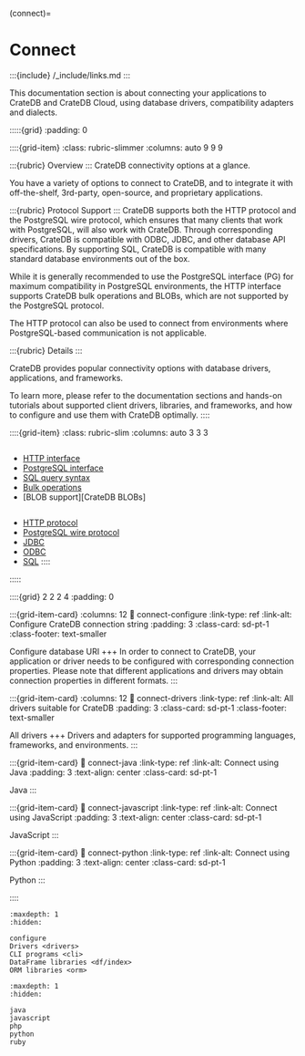 (connect)=
# Connect

:::{include} /_include/links.md
:::

This documentation section is about connecting your applications to CrateDB
and CrateDB Cloud, using database drivers, compatibility adapters and dialects.

:::::{grid}
:padding: 0

::::{grid-item}
:class: rubric-slimmer
:columns: auto 9 9 9


:::{rubric} Overview
:::
CrateDB connectivity options at a glance.

You have a variety of options to connect to CrateDB, and to integrate it with
off-the-shelf, 3rd-party, open-source, and proprietary applications.

:::{rubric} Protocol Support
:::
CrateDB supports both the HTTP protocol and the PostgreSQL wire protocol,
which ensures that many clients that work with PostgreSQL, will also work with
CrateDB. Through corresponding drivers, CrateDB is compatible with ODBC,
JDBC, and other database API specifications. By supporting SQL, CrateDB is
compatible with many standard database environments out of the box.

While it is generally recommended to use the PostgreSQL interface (PG) for maximum
compatibility in PostgreSQL environments, the HTTP interface supports CrateDB
bulk operations and BLOBs, which are not supported by the PostgreSQL
protocol.

The HTTP protocol can also be used to connect from environments where
PostgreSQL-based communication is not applicable.

:::{rubric} Details
:::

CrateDB provides popular connectivity options with database drivers,
applications, and frameworks.

To learn more, please refer to the documentation sections and hands-on
tutorials about supported client drivers, libraries, and frameworks,
and how to configure and use them with CrateDB optimally.
::::


::::{grid-item}
:class: rubric-slim
:columns: auto 3 3 3

```{rubric} Reference Manual
```
- [HTTP interface]
- [PostgreSQL interface]
- [SQL query syntax]
- [Bulk operations]
- [BLOB support][CrateDB BLOBs]

```{rubric} Protocols and API Standards
```
- [HTTP protocol]
- [PostgreSQL wire protocol]
- [JDBC]
- [ODBC]
- [SQL]
::::

:::::


::::{grid} 2 2 2 4
:padding: 0

:::{grid-item-card}
:columns: 12
:link: connect-configure
:link-type: ref
:link-alt: Configure CrateDB connection string
:padding: 3
:class-card: sd-pt-1
:class-footer: text-smaller

Configure database URI
+++
In order to connect to CrateDB, your application or driver needs to be configured
with corresponding connection properties. Please note that different applications
and drivers may obtain connection properties in different formats.
:::

:::{grid-item-card}
:columns: 12
:link: connect-drivers
:link-type: ref
:link-alt: All drivers suitable for CrateDB
:padding: 3
:class-card: sd-pt-1
:class-footer: text-smaller

All drivers
+++
Drivers and adapters for supported programming languages,
frameworks, and environments.
:::

:::{grid-item-card}
:link: connect-java
:link-type: ref
:link-alt: Connect using Java
:padding: 3
:text-align: center
:class-card: sd-pt-1

Java
:::

:::{grid-item-card}
:link: connect-javascript
:link-type: ref
:link-alt: Connect using JavaScript
:padding: 3
:text-align: center
:class-card: sd-pt-1

JavaScript
:::

:::{grid-item-card}
:link: connect-python
:link-type: ref
:link-alt: Connect using Python
:padding: 3
:text-align: center
:class-card: sd-pt-1

Python
:::

::::


```{toctree}
:maxdepth: 1
:hidden:

configure
Drivers <drivers>
CLI programs <cli>
DataFrame libraries <df/index>
ORM libraries <orm>
```

```{toctree}
:maxdepth: 1
:hidden:

java
javascript
php
python
ruby
```


[ADBC]: https://arrow.apache.org/docs/format/ADBC.html
[Authentication]: inv:crate-reference:*:label#admin_auth
[Bulk operations]: inv:crate-reference:*:label#http-bulk-ops
[CrateDB Examples]: https://github.com/crate/cratedb-examples
[CrateDB HTTP interface]: inv:crate-reference:*:label#interface-http
[CrateDB PostgreSQL interface]: inv:crate-reference:*:label#interface-postgresql
[HTTP interface]: inv:crate-reference:*:label#interface-http
[HTTP protocol]: https://en.wikipedia.org/wiki/HTTP
[JDBC]: https://en.wikipedia.org/wiki/Java_Database_Connectivity 
[ODBC]: https://en.wikipedia.org/wiki/Open_Database_Connectivity
[PostgreSQL interface]: inv:crate-reference:*:label#interface-postgresql
[PostgreSQL wire protocol]: https://www.postgresql.org/docs/current/protocol.html
[schema]: inv:crate-reference:*:label#ddl-create-table-schemas
[schemas]: inv:crate-reference:*:label#ddl-create-table-schemas
[SQL]: https://en.wikipedia.org/wiki/Sql
[SQL query syntax]: inv:crate-reference:*:label#sql
[superuser]: inv:crate-reference:*:label#administration_user_management
